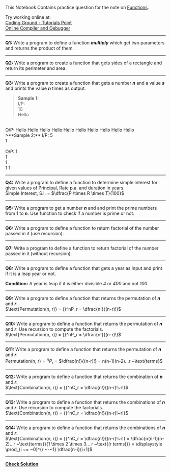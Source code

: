 This Notebook Contains practice question for the note on [Functions](Functions.ipynb).

Try working online at:  
[Coding Ground - Tutorials Point](https://www.tutorialspoint.com/execute_python3_online.php)  
[Online Compiler and Debugger](https://www.onlinegdb.com/online_python_compiler)

---

**Q1:** Write a program to define a function ***multiply*** which get two parameters and returns the product of them.

---


**Q2:** Write a program to create a function that gets sides of a rectangle and return its perimeter and area.

---

**Q3:** Write a program to create a function that gets a number ***n*** and a value ***s*** and prints the value ***n*** times as output.
>**Sample 1:**  
I/P:  
10  <br>
Hello  
<br>
O/P:  
Hello  
Hello  
Hello  
Hello  
Hello  
Hello  
Hello  
Hello  
Hello  
Hello  

<br>  
>**Sample 2:**  
I/P:  
5  <br>
1  <br>
<br>
O/P:  
1  <br>
1  <br>
1  <br>
1  
1  

---

**Q4:** Write a program to define a function to determine simple interest for given values of Principal, Rate p.a. and duration in years.  
Simple Interest, S.I. = $\dfrac{P \times R \times T}{100}$

---

**Q5:** Write a program to get a number ***n*** and and print the prime numbers from 1 to ***n***. Use function to check if a number is prime or not.

---

**Q6:** Write a program to define a function to return factorial of the number passed in it (use recursion).

---

**Q7:** Write a program to define a function to return factorial of the number passed in it (without recursion).

---

**Q8:** Write a program to define a function that gets a year as input and print if it is a leap year or not.  

**Condition:** A year is leap if it is either divisible *4* or *400* and not *100*.

---

**Q9:** Write a program to define a function that returns the permutation of ***n*** and ***r***.<br>
$\text{Permutation(n, r)} = {}^nP_r = \dfrac{n!}{(n-r)!}$

---

**Q10:** Write a program to define a function that returns the permutation of ***n*** and ***r***. Use recursion to compute the factorials.<br>
$\text{Permutation(n, r)} = {}^nP_r = \dfrac{n!}{(n-r)!}$

---

**Q11:** Write a program to define a function that returns the permutation of ***n*** and ***r***.<br>
$\text{Permutation(n, r)} = {}^nP_r$ = $\dfrac{n!}{(n-r)!} = n(n-1)(n-2)...r ~\text{terms}$

---

**Q12:** Write a program to define a function that returns the combination of ***n*** and ***r***.<br>
$\text{Combination(n, r)} = {}^nC_r = \dfrac{n!}{(n-r)!~r!}$

---

**Q13:** Write a program to define a function that returns the combinations of ***n*** and ***r***. Use recursion to compute the factorials.<br>
$\text{Combination(n, r)} = {}^nC_r = \dfrac{n!}{(n-r)!~r!}$

---

**Q14:** Write a program to define a function that returns the combinations of ***n*** and ***r***.<br>
$\text{Combination(n, r)} = {}^nC_r = \dfrac{n!}{(n-r)!~r!} = \dfrac{n(n-1)(n-2)...r ~\text{terms}}{1 \times 2 \times 3... r ~\text{(r terms)}} = \displaystyle \prod_{i ~= ~0}^{r ~-~1} \dfrac{n-i}{i+1}$

****
**[Check Solution](Solution4.ipynb)**